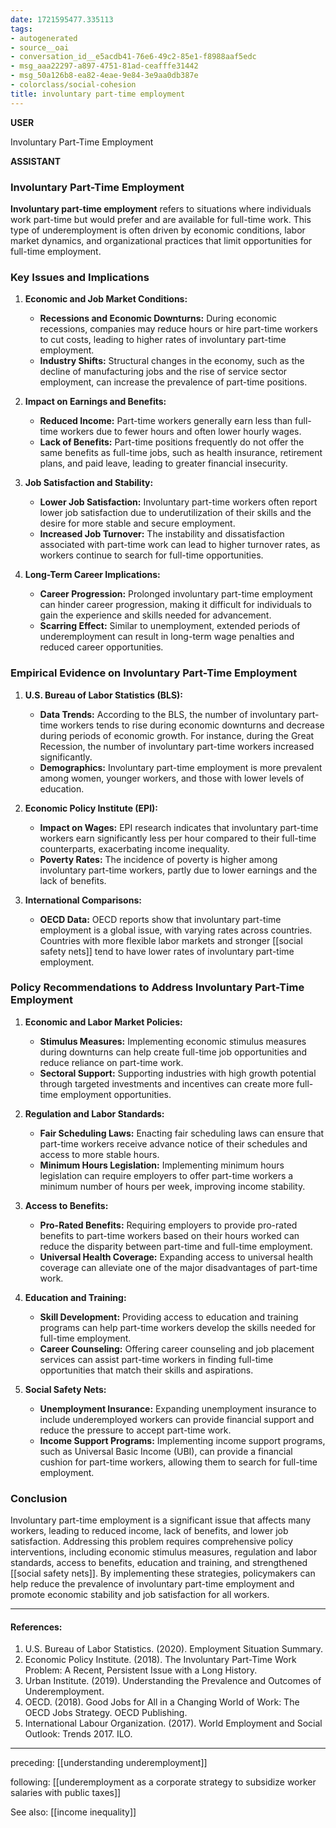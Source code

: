 ```yaml
---
date: 1721595477.335113
tags:
- autogenerated
- source__oai
- conversation_id__e5acdb41-76e6-49c2-85e1-f8988aaf5edc
- msg_aaa22297-a897-4751-81ad-ceafffe31442
- msg_50a126b8-ea82-4eae-9e84-3e9aa0db387e
- colorclass/social-cohesion
title: involuntary part-time employment
---
```


**USER**

Involuntary Part-Time Employment


**ASSISTANT**

### Involuntary Part-Time Employment

**Involuntary part-time employment** refers to situations where individuals work part-time but would prefer and are available for full-time work. This type of underemployment is often driven by economic conditions, labor market dynamics, and organizational practices that limit opportunities for full-time employment.

### Key Issues and Implications

1. **Economic and Job Market Conditions:**
   - **Recessions and Economic Downturns:** During economic recessions, companies may reduce hours or hire part-time workers to cut costs, leading to higher rates of involuntary part-time employment.
   - **Industry Shifts:** Structural changes in the economy, such as the decline of manufacturing jobs and the rise of service sector employment, can increase the prevalence of part-time positions.

2. **Impact on Earnings and Benefits:**
   - **Reduced Income:** Part-time workers generally earn less than full-time workers due to fewer hours and often lower hourly wages.
   - **Lack of Benefits:** Part-time positions frequently do not offer the same benefits as full-time jobs, such as health insurance, retirement plans, and paid leave, leading to greater financial insecurity.

3. **Job Satisfaction and Stability:**
   - **Lower Job Satisfaction:** Involuntary part-time workers often report lower job satisfaction due to underutilization of their skills and the desire for more stable and secure employment.
   - **Increased Job Turnover:** The instability and dissatisfaction associated with part-time work can lead to higher turnover rates, as workers continue to search for full-time opportunities.

4. **Long-Term Career Implications:**
   - **Career Progression:** Prolonged involuntary part-time employment can hinder career progression, making it difficult for individuals to gain the experience and skills needed for advancement.
   - **Scarring Effect:** Similar to unemployment, extended periods of underemployment can result in long-term wage penalties and reduced career opportunities.

### Empirical Evidence on Involuntary Part-Time Employment

1. **U.S. Bureau of Labor Statistics (BLS):**
   - **Data Trends:** According to the BLS, the number of involuntary part-time workers tends to rise during economic downturns and decrease during periods of economic growth. For instance, during the Great Recession, the number of involuntary part-time workers increased significantly.
   - **Demographics:** Involuntary part-time employment is more prevalent among women, younger workers, and those with lower levels of education.

2. **Economic Policy Institute (EPI):**
   - **Impact on Wages:** EPI research indicates that involuntary part-time workers earn significantly less per hour compared to their full-time counterparts, exacerbating income inequality.
   - **Poverty Rates:** The incidence of poverty is higher among involuntary part-time workers, partly due to lower earnings and the lack of benefits.

3. **International Comparisons:**
   - **OECD Data:** OECD reports show that involuntary part-time employment is a global issue, with varying rates across countries. Countries with more flexible labor markets and stronger [[social safety nets]] tend to have lower rates of involuntary part-time employment.

### Policy Recommendations to Address Involuntary Part-Time Employment

1. **Economic and Labor Market Policies:**
   - **Stimulus Measures:** Implementing economic stimulus measures during downturns can help create full-time job opportunities and reduce reliance on part-time work.
   - **Sectoral Support:** Supporting industries with high growth potential through targeted investments and incentives can create more full-time employment opportunities.

2. **Regulation and Labor Standards:**
   - **Fair Scheduling Laws:** Enacting fair scheduling laws can ensure that part-time workers receive advance notice of their schedules and access to more stable hours.
   - **Minimum Hours Legislation:** Implementing minimum hours legislation can require employers to offer part-time workers a minimum number of hours per week, improving income stability.

3. **Access to Benefits:**
   - **Pro-Rated Benefits:** Requiring employers to provide pro-rated benefits to part-time workers based on their hours worked can reduce the disparity between part-time and full-time employment.
   - **Universal Health Coverage:** Expanding access to universal health coverage can alleviate one of the major disadvantages of part-time work.

4. **Education and Training:**
   - **Skill Development:** Providing access to education and training programs can help part-time workers develop the skills needed for full-time employment.
   - **Career Counseling:** Offering career counseling and job placement services can assist part-time workers in finding full-time opportunities that match their skills and aspirations.

5. **Social Safety Nets:**
   - **Unemployment Insurance:** Expanding unemployment insurance to include underemployed workers can provide financial support and reduce the pressure to accept part-time work.
   - **Income Support Programs:** Implementing income support programs, such as Universal Basic Income (UBI), can provide a financial cushion for part-time workers, allowing them to search for full-time employment.

### Conclusion

Involuntary part-time employment is a significant issue that affects many workers, leading to reduced income, lack of benefits, and lower job satisfaction. Addressing this problem requires comprehensive policy interventions, including economic stimulus measures, regulation and labor standards, access to benefits, education and training, and strengthened [[social safety nets]]. By implementing these strategies, policymakers can help reduce the prevalence of involuntary part-time employment and promote economic stability and job satisfaction for all workers.

---

#### References:

1. U.S. Bureau of Labor Statistics. (2020). Employment Situation Summary.
2. Economic Policy Institute. (2018). The Involuntary Part-Time Work Problem: A Recent, Persistent Issue with a Long History.
3. Urban Institute. (2019). Understanding the Prevalence and Outcomes of Underemployment.
4. OECD. (2018). Good Jobs for All in a Changing World of Work: The OECD Jobs Strategy. OECD Publishing.
5. International Labour Organization. (2017). World Employment and Social Outlook: Trends 2017. ILO.


---

preceding: [[understanding underemployment]]  


following: [[underemployment as a corporate strategy to subsidize worker salaries with public taxes]]

See also: [[income inequality]]